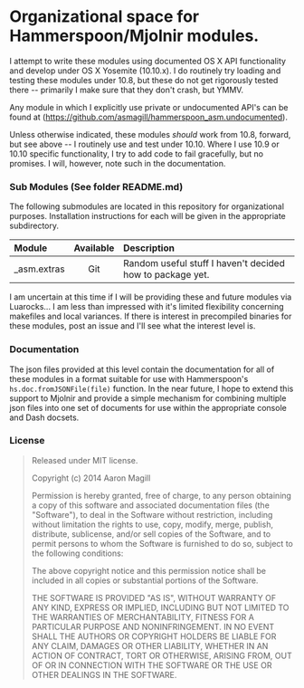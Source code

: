 Organizational space for Hammerspoon/Mjolnir modules.
=====================================================

I attempt to write these modules using documented OS X API functionality and develop under OS X Yosemite (10.10.x).  I do routinely try loading and testing these modules under 10.8, but these do not get rigorously tested there -- primarily I make sure that they don't crash, but YMMV.

Any module in which I explicitly use private or undocumented API's can be found at (https://github.com/asmagill/hammerspoon_asm.undocumented).

Unless otherwise indicated, these modules *should* work from 10.8, forward, but see above -- I routinely use and test under 10.10.  Where I use 10.9 or 10.10 specific functionality, I try to add code to fail gracefully, but no promises.  I will, however, note such in the documentation.

### Sub Modules (See folder README.md)
The following submodules are located in this repository for organizational purposes.  Installation instructions for each will be given in the appropriate subdirectory.

|Module         | Available | Description                                                                |
|:--------------|:---------:|:---------------------------------------------------------------------------|
|_asm.extras    | Git       | Random useful stuff I haven't decided how to package yet.                  |

I am uncertain at this time if I will be providing these and future modules via Luarocks... I am less than impressed with it's limited flexibility concerning makefiles and local variances.  If there is interest in precompiled binaries for these modules, post an issue and I'll see what the interest level is.

### Documentation

The json files provided at this level contain the documentation for all of these modules in a format suitable for use with Hammerspoon's `hs.doc.fromJSONFile(file)` function.  In the near future, I hope to extend this support to Mjolnir and provide a simple mechanism for combining multiple json files into one set of documents for use within the appropriate console and Dash docsets.

### License

> Released under MIT license.
>
> Copyright (c) 2014 Aaron Magill
>
> Permission is hereby granted, free of charge, to any person obtaining a copy of this software and associated documentation files (the "Software"), to deal in the Software without restriction, including without limitation the rights to use, copy, modify, merge, publish, distribute, sublicense, and/or sell copies of the Software, and to permit persons to whom the Software is furnished to do so, subject to the following conditions:
>
> The above copyright notice and this permission notice shall be included in all copies or substantial portions of the Software.
>
> THE SOFTWARE IS PROVIDED "AS IS", WITHOUT WARRANTY OF ANY KIND, EXPRESS OR IMPLIED, INCLUDING BUT NOT LIMITED TO THE WARRANTIES OF MERCHANTABILITY, FITNESS FOR A PARTICULAR PURPOSE AND NONINFRINGEMENT. IN NO EVENT SHALL THE AUTHORS OR COPYRIGHT HOLDERS BE LIABLE FOR ANY CLAIM, DAMAGES OR OTHER LIABILITY, WHETHER IN AN ACTION OF CONTRACT, TORT OR OTHERWISE, ARISING FROM, OUT OF OR IN CONNECTION WITH THE SOFTWARE OR THE USE OR OTHER DEALINGS IN THE SOFTWARE.
>